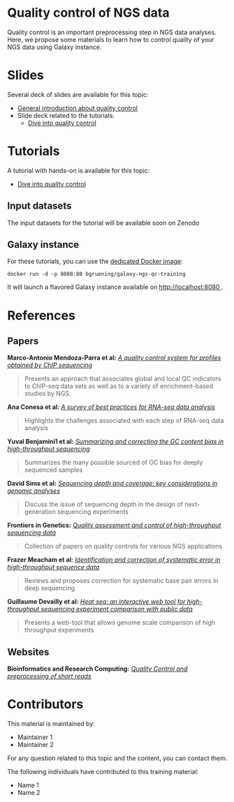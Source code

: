 Quality control of NGS data
===========================

Quality control is an important preprocessing step in NGS data analyses. Here, we propose some materials to learn how to control quality of your NGS data using Galaxy instance.

# Slides

Several deck of slides are available for this topic:

- [General introduction about quality control](http://bgruening.github.io/training-material/NGS-QC/slides/)
- Slide deck related to the tutorials:
    - [Dive into quality control](http://bgruening.github.io/training-material/NGS-QC/slides/dive_into_qc.html)

# Tutorials

A tutorial with hands-on is available for this topic:

- [Dive into quality control](tutorials/dive_into_qc.md)

## Input datasets

The input datasets for the tutorial will be available soon on Zenodo

## Galaxy instance

For these tutorials, you can use the [dedicated Docker image](docker/README.md):

```
docker run -d -p 8080:80 bgruening/galaxy-ngs-qc-training
```

It will launch a flavored Galaxy instance available on
[http://localhost:8080 ](http://localhost:8080).

# References

## Papers

**Marco-Antonio Mendoza-Parra et al:** [*A quality control system for profiles obtained by ChIP sequencing*](http://nar.oxfordjournals.org/content/41/21/e196.short)

> Presents an approach that associates global and local QC indicators to ChIP-seq data sets as well as to a variety of enrichment-based studies by NGS.

**Ana Conesa et al:** [*A survey of best practices for RNA-seq data analysis*](http://genomebiology.biomedcentral.com/articles/10.1186/s13059-016-0881-8)

> Highlights the challenges associated with each step of RNA-seq data analysis

**Yuval Benjamini1 et al:** [*Summarizing and correcting the GC content bias in high-throughput sequencing*](http://nar.oxfordjournals.org/content/40/10/e72.long)

> Summarizes the many possible sourced of GC bias for deeply sequenced samples

**David Sims et al:** [*Sequencing depth and coverage: key considerations in genomic analyses*](http://www.nature.com/nrg/journal/v15/n2/abs/nrg3642.html)

> Discuss the issue of sequencing depth in the design of next-generation sequencing experiments

**Frontiers in Genetics:** [*Quality assessment and control of high-throughput sequencing data*](http://journal.frontiersin.org/researchtopic/1683/quality-assessment-and-control-of-high-throughput-sequencing-data)

> Collection of papers on quality controls for various NGS applications

**Frazer Meacham et al:** [*Identification and correction of systematic error in high-throughput sequence data*](http://bmcbioinformatics.biomedcentral.com/articles/10.1186/1471-2105-12-451)

> Reviews and proposes correction for systematic base pair errors in deep sequencing

**Guillaume Devailly et al:** [*Heat seq: an interactive web tool for high-throughput sequencing experiment comparison with public data*](http://biorxiv.org/content/early/2016/04/18/049254.abstract)

> Presents a web-tool that allows genome scale comparison of high throughput experiments

## Websites

**Bioinformatics and Research Computing:** [*Quality Control and preprocessing of short reads*](http://barcwiki.wi.mit.edu/wiki/SOPs/qc_shortReads)

# Contributors

This material is maintained by:

- Maintainer 1
- Maintainer 2

For any question related to this topic and the content, you can contact them.

The following individuals have contributed to this training material:

- Name 1
- Name 2
